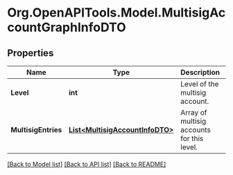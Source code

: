 # Org.OpenAPITools.Model.MultisigAccountGraphInfoDTO

## Properties

Name | Type | Description | Notes
------------ | ------------- | ------------- | -------------
**Level** | **int** | Level of the multisig account. | 
**MultisigEntries** | [**List&lt;MultisigAccountInfoDTO&gt;**](MultisigAccountInfoDTO.md) | Array of multisig accounts for this level. | 

[[Back to Model list]](../README.md#documentation-for-models) [[Back to API list]](../README.md#documentation-for-api-endpoints) [[Back to README]](../README.md)

